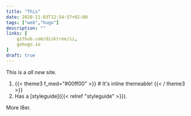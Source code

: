 ```yaml
---
title: "This"
date: 2020-11-03T12:54:57+02:00
tags: ["web","hugo"]
description: ""
links: [
	github.com/disktree/ii,
	gohugo.io
]
draft: true
---
```

This is a *all new* site.
1. {{< theme3 f_med="#00ff00" >}} # It's inline themeable! {{< / theme3 >}}
2. Has a [styleguide]({{< relref "styleguide" >}}).

More l8er.
